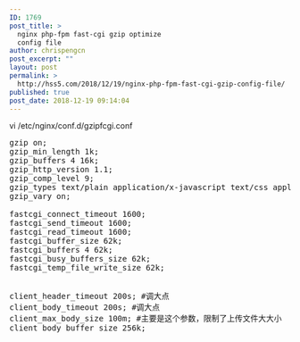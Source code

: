 ```yaml
---
ID: 1769
post_title: >
  nginx php-fpm fast-cgi gzip optimize
  config file
author: chrispengcn
post_excerpt: ""
layout: post
permalink: >
  http://hss5.com/2018/12/19/nginx-php-fpm-fast-cgi-gzip-config-file/
published: true
post_date: 2018-12-19 09:14:04
---
```

vi /etc/nginx/conf.d/gzipfcgi.conf
<pre>gzip on;
gzip_min_length 1k;
gzip_buffers 4 16k;
gzip_http_version 1.1;
gzip_comp_level 9;
gzip_types text/plain application/x-javascript text/css application/xml text/javascript application/x-httpd-php;
gzip_vary on;

fastcgi_connect_timeout 1600;
fastcgi_send_timeout 1600;
fastcgi_read_timeout 1600;
fastcgi_buffer_size 62k;
fastcgi_buffers 4 62k;
fastcgi_busy_buffers_size 62k;
fastcgi_temp_file_write_size 62k;


client_header_timeout 200s; #调大点
client_body_timeout 200s; #调大点
client_max_body_size 100m; #主要是这个参数，限制了上传文件大大小
client_body_buffer_size 256k;</pre>